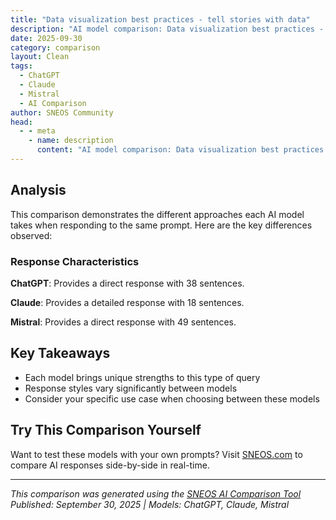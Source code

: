 ```yaml
---
title: "Data visualization best practices - tell stories with data"
description: "AI model comparison: Data visualization best practices - tell stories with data..."
date: 2025-09-30
category: comparison
layout: Clean
tags:
  - ChatGPT
  - Claude
  - Mistral
  - AI Comparison
author: SNEOS Community
head:
  - - meta
    - name: description
      content: "AI model comparison: Data visualization best practices - tell stories with data..."
---
```


<ChatComparison
  title="Data visualization best practices - tell stories with data"
  prompt="Data visualization best practices - tell stories with data"
  :responses='{"ChatGPT": "Certainly! Here are some best practices for telling compelling stories with data visualization:\n\n### 1. **Know Your Audience**\n- Understand who your audience is and what they care about.\n- Tailor the complexity, format, and style of your visualization accordingly.\n\n### 2. **Define a Clear Purpose**\n- Identify the main message or insight you want to convey.\n- Avoid including unnecessary data that doesn\u2019t support your story.\n\n### 3. **Choose the Right Type of Visualization**\n- Use charts and graphs that best represent your data and message.\n - Bar charts for comparisons\n - Line charts for trends over time\n - Pie charts for proportions (use sparingly)\n - Scatter plots for relationships\n - Maps for geographic data\n- Avoid misleading or overly complex visuals.\n\n### 4. **Simplify and Focus**\n- Remove clutter such as gridlines, excessive labels, and decorative elements.\n- Highlight key data points or trends using color, size, or annotations.\n- Use whitespace effectively to improve readability.\n\n### 5. **Use Consistent and Clear Labeling**\n- Titles should be descriptive and meaningful.\n- Axis labels must be clear and include units where applicable.\n- Legends should be straightforward and placed near the visualization.\n- Avoid jargon unless your audience is familiar with it.\n\n### 6. **Leverage Color Thoughtfully**\n- Use color to emphasize important data points or categories.\n- Maintain good contrast and colorblind-friendly palettes.\n- Use colors consistently across multiple visualizations to avoid confusion.\n\n### 7. **Use Storytelling Techniques**\n- Start with context: Explain why the data matters.\n- Build a narrative: Structure your visuals to guide the viewer through insights step-by-step.\n- Include annotations or callouts for critical points.\n- End with a conclusion or call to action.\n\n### 8. **Facilitate Interaction (if possible)**\n- Interactive dashboards allow users to explore data on their own.\n- Filters, tooltips, and drill-downs can provide additional context without cluttering the main view.\n\n### 9. **Validate and Test**\n- Check data accuracy and visual correctness.\n- Test your visualizations with a small audience to ensure clarity and impact.\n\n### 10. **Iterate and Improve**\n- Gather feedback to refine your visual story.\n- Continuously improve based on what resonates most with your audience.\n\n---\n\nBy adhering to these best practices, your data visualizations will not only present information clearly but also engage your audience and tell a powerful, meaningful story.", "Claude": "# Data Visualization Best Practices: Telling Stories with Data\n\n## 1. Start with the Story, Not the Chart\n\n### Define Your Narrative\n- **Identify the key message** before choosing visualization type\n- **Know your audience** - technical expertise, time constraints, decision-making needs\n- **Structure your story** with a clear beginning, middle, and end\n- **Focus on actionable insights** rather than just presenting data\n\n### Example Framework\n\u0060\u0060\u0060\nProblem \u2192 Context \u2192 Analysis \u2192 Insight \u2192 Recommendation\n\u0060\u0060\u0060\n\n## 2. Choose the Right Chart Type\n\n### Common Chart Types and When to Use Them\n\n| Purpose | Best Charts | Avoid |\n|---------|-------------|--------|\n| **Compare values** | Bar charts, column charts | Pie charts for many categories |\n| **Show trends over time** | Line charts, area charts | Bar charts for continuous data |\n| **Display relationships** | Scatter plots, bubble charts | Line charts for non-sequential data |\n| **Show composition** | Stacked bars, treemaps | Multiple pie charts |\n| **Geographic data** | Maps, choropleth maps | Tables with location names |\n\n### The Chart Selection Process\n1. What relationship am I trying to show?\n2. How many variables do I need to display?\n3. How many data points do I have?\n4. What\u0027s the nature of my data (continuous, categorical, temporal)?\n\n## 3. Design Principles for Clear Communication\n\n### Visual Hierarchy\n- **Use size strategically** - larger elements draw attention first\n- **Color for emphasis** - highlight key data points, not decoration\n- **White space** - allows the eye to rest and focus\n- **Consistent styling** - fonts, colors, and spacing throughout\n\n### Color Best Practices\n\u0060\u0060\u0060css\n/* Effective color strategies */\n- Use color purposefully, not decoratively\n- Limit to 3-5 colors maximum\n- Ensure accessibility (colorblind-friendly palettes)\n- Maintain sufficient contrast ratios\n- Use color consistently across related charts\n\u0060\u0060\u0060\n\n### Typography and Layout\n- **Hierarchy**: Title \u003E Subtitle \u003E Axis labels \u003E Data labels\n- **Readability**: Sans-serif fonts for digital, appropriate sizing\n- **Alignment**: Consistent spacing and positioning\n\n## 4. Eliminate Chart Junk\n\n### What to Remove\n- \u274C Unnecessary gridlines\n- \u274C 3D effects and shadows\n- \u274C Decorative elements that don\u0027t add meaning\n- \u274C Redundant legends when labels are clear\n- \u274C Excessive decimal places\n\n### What to Enhance\n- \u2705 Clear, descriptive titles\n- \u2705 Direct labeling when possible\n- \u2705 Contextual annotations\n- \u2705 Consistent scaling\n- \u2705 Meaningful axis labels\n\n## 5. Interactive and Progressive Disclosure\n\n### Layered Information Architecture\n\u0060\u0060\u0060\nLevel 1: High-level overview (dashboard)\nLevel 2: Category breakdown (filtered views)\nLevel 3: Individual data points (drill-down)\nLevel 4: Raw data (tables, exports)\n\u0060\u0060\u0060\n\n### Effective Interactions\n- **Hover details** for additional context\n- **Filtering controls** for exploration\n- **Zoom and pan** for detailed analysis\n- **Animation** to show changes over time (sparingly)\n\n## 6. Context is King\n\n### Provide Reference Points\n- **Benchmarks**: Industry standards, historical performance\n- **Targets**: Goals, quotas, expectations\n- **Comparisons**: Previous periods, peer groups\n- **Scale**: Show relative magnitude and significance\n\n### Annotation Strategies\n\u0060\u0060\u0060\n\u2022 Callout boxes for key insights\n\u2022 Trend lines to show direction\n\u2022 Reference lines for benchmarks\n\u2022 Color coding for performance zones\n\u0060\u0060\u0060\n\n## 7. Mobile and Accessibility Considerations\n\n### Responsive Design\n- **Simplified charts** for small screens\n- **Horizontal scrolling** for time series on mobile\n- **Touch-friendly** interactive elements\n- **Readable text** at all screen sizes\n\n### Accessibility Standards\n- **Alt text** for screen readers\n- **High contrast** color combinations\n- **Keyboard navigation** support\n- **Pattern/texture alternatives** to color coding\n\n## 8. Common Storytelling Patterns\n\n### The Narrative Arc Patterns\n\n1. **Problem-Solution**\n - Show current state \u2192 Identify issues \u2192 Present solutions \u2192 Show potential outcomes\n\n2. **Comparison**\n - Establish baseline \u2192 Show alternatives \u2192 Highlight differences \u2192", "Mistral": "Data visualization is a powerful tool for communicating insights and telling stories with data. Here are some best practices to help you create effective and compelling data visualizations:\n\n### 1. **Know Your Audience**\n - **Understand Their Needs:** Tailor your visualizations to the specific needs and interests of your audience.\n - **Level of Expertise:** Consider the level of data literacy of your audience. Avoid jargon and complex visualizations if your audience is not familiar with them.\n\n### 2. **Choose the Right Chart Type**\n - **Bar Charts:** Good for comparing quantities.\n - **Line Charts:** Ideal for showing trends over time.\n - **Pie Charts:** Useful for showing proportions, but avoid if there are too many categories.\n - **Scatter Plots:** Great for showing relationships between two variables.\n - **Heatmaps:** Effective for showing density or frequency.\n\n### 3. **Keep It Simple**\n - **Minimalism:** Avoid clutter. Use only the necessary elements to convey your message.\n - **Clear Labels:** Ensure all axes, legends, and data points are clearly labeled.\n - **Consistent Colors:** Use a consistent color scheme to help viewers quickly understand the data.\n\n### 4. **Tell a Story**\n - **Narrative Flow:** Arrange your visualizations in a logical sequence that tells a coherent story.\n - **Highlight Key Points:** Use annotations, callouts, and highlights to draw attention to important insights.\n - **Context:** Provide context for your data. Explain why the data is important and what it means.\n\n### 5. **Use Interactive Elements**\n - **Drill-Down Capabilities:** Allow users to explore the data in more detail.\n - **Tooltips:** Provide additional information when users hover over data points.\n - **Filters:** Enable users to filter data based on their interests.\n\n### 6. **Ensure Accuracy**\n - **Data Integrity:** Make sure your data is accurate and up-to-date.\n - **Transparency:** Be transparent about your data sources and any assumptions or limitations.\n\n### 7. **Design for Accessibility**\n - **Color Blindness:** Use color palettes that are accessible to people with color vision deficiencies.\n - **Screen Readers:** Ensure your visualizations can be interpreted by screen readers.\n - **Alternative Text:** Provide alt text for images and charts.\n\n### 8. **Test and Iterate**\n - **Feedback:** Get feedback from a diverse group of users to identify areas for improvement.\n - **Iterate:** Be open to making changes based on feedback and new insights.\n\n### 9. **Use Tools Wisely**\n - **Software:** Choose the right tools for your needs, such as Tableau, Power BI, or D3.js.\n - **Templates:** Use templates to save time, but customize them to fit your specific needs.\n\n### 10. **Document Your Process**\n - **Methodology:** Document how you collected, cleaned, and analyzed the data.\n - **Version Control:** Keep track of different versions of your visualizations.\n\n### 11. **Ethical Considerations**\n - **Bias:** Be aware of potential biases in your data and visualizations.\n - **Privacy:** Ensure that you are not revealing sensitive or personal information.\n\n### 12. **Practice and Learn**\n - **Continuous Learning:** Stay updated with the latest trends and techniques in data visualization.\n - **Practice:** Regularly practice creating visualizations to improve your skills.\n\nBy following these best practices, you can create data visualizations that are not only informative but also engaging and impactful."}' 
  published-date="22:46"
/>

## Analysis

This comparison demonstrates the different approaches each AI model takes when responding to the same prompt. Here are the key differences observed:

### Response Characteristics

**ChatGPT**: Provides a direct response with 38 sentences. 

**Claude**: Provides a detailed response with 18 sentences. 

**Mistral**: Provides a direct response with 49 sentences. 

## Key Takeaways

- Each model brings unique strengths to this type of query
- Response styles vary significantly between models
- Consider your specific use case when choosing between these models

## Try This Comparison Yourself

Want to test these models with your own prompts? Visit [SNEOS.com](https://sneos.com) to compare AI responses side-by-side in real-time.

---

*This comparison was generated using the [SNEOS AI Comparison Tool](https://sneos.com)*
*Published: September 30, 2025 | Models: ChatGPT, Claude, Mistral*
